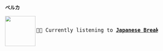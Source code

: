### ベルカ

<a href="https://www.youtube.com/results?search_query=Japanese+Breakfast+Be+Sweet" target="_blank">
    <img align="left" width="100" height="100" src="https:&#x2F;&#x2F;lastfm.freetls.fastly.net&#x2F;i&#x2F;u&#x2F;174s&#x2F;5d93403fbc951b7d31fa80ff826b5180.jpg">
</a>
<big>
    <pre>
</br><p align="left">🎵🎶 Currently listening to <b><a href="https://www.youtube.com/results?search_query=Japanese+Breakfast+Be+Sweet" target="_blank">Japanese Breakfast - Be Sweet</a> 🔗</b></p>
</pre></big>